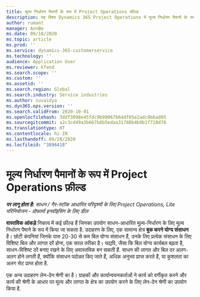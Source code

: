```yaml
---
title: मूल्य निर्धारण पैमानों के रूप में Project Operations फ़ील्ड
description: यह विषय Dynamics 365 Project Operations में मूल्य निर्धारण पैमानों के रूप में फ़ील्ड इस्तेमाल करके जानकारी देता है.
author: rumant
manager: AnnBe
ms.date: 09/18/2020
ms.topic: article
ms.prod: ''
ms.service: dynamics-365-customerservice
ms.technology: ''
audience: Application User
ms.reviewer: kfend
ms.search.scope: ''
ms.custom: ''
ms.assetid: ''
ms.search.region: Global
ms.search.industry: Service industries
ms.author: suvaidya
ms.dyn365.ops.version: ''
ms.search.validFrom: 2020-10-01
ms.openlocfilehash: 3ddf3098e45fdc9b99067b64df05e2adc0b6ad05
ms.sourcegitcommit: a2c3cd49a3b667b8b5edaa31788b4b9b1f728d78
ms.translationtype: HT
ms.contentlocale: hi-IN
ms.lasthandoff: 09/28/2020
ms.locfileid: "3896418"
---
```

# <a name="project-operations-fields-as-pricing-dimensions"></a>मूल्य निर्धारण पैमानों के रूप में Project Operations फ़ील्ड

_**पर लागू होता है:** साधन / गैर-स्टॉक आधारित परिदृश्यों के लिए Project Operations, Lite परिनियोजन - प्रोफार्मा इनवॉइसिंग के लिए डील_

**वास्तविक आंकड़े** निकाय में कई फ़ील्ड हैं जिनका उपयोग साधन-आधारित मूल्य-निर्धारण के लिए मूल्य निर्धारण पैमाने के रूप में किया जा सकता है. उदाहरण के लिए, एक सामान्य क्षेत्र **बुक करने योग्य संसाधन** है। छोटी कंपनियां जिनके पास 20-30 से कम बिल योग्य संसाधन हैं, उनके लिए प्रत्येक संसाधन के लिए विशिष्ट बिल और लागत दरें होना, एक सरल तरीका है। यद्यपि, जैसा कि बिल योग्य कार्यबल बढ़ता है, साधन-विशिष्ट दरें बनाए रखने के लिए अवास्तविक बन सकती हैं. साधन की लागत और बिल दर अलग-अलग होने लगती हैं, क्योंकि संसाधन पदोन्नत किए जाते हैं, अधिक अनुभव प्राप्त करते हैं, या कुशलता का अलग सेट प्राप्त होता है. 

एक अन्य उदाहरण लेन-देन श्रेणी का है। ग्राहकों और कार्यान्वयनकर्ताओं ने कार्य को वर्गीकृत करने और कार्य की श्रेणी के आधार पर मूल्य और लागत के क्षेत्र का उपयोग करने के लिए लेन-देन श्रेणी का उपयोग किया है.
